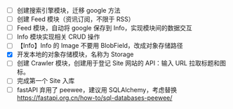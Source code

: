 - [ ] 创建搜索引擎模块，迁移 google 方法
- [ ] 创建 Feed 模块（资讯订阅，不限于 RSS）
- [ ] Feed 模块，自动将 google 保存到 Info，实现模块间的数据交互
- [ ] Info 模块实现相关 CRUD 操作
- [ ] 【Info】Info 的 Image 不要用 BlobField，改成对象存储路径
- [x] 开发本地的对象存储模块，名称为 Storage
- [ ] 创建 Crawler 模块，创建用于登记 Site 网站的 API：输入 URL 拉取标题和图标。
- [ ] 完成第一个 Site 入库
- [ ] fastAPI 弃用了 peewee，建议用 SQLAlchemy，考虑替换 https://fastapi.org.cn/how-to/sql-databases-peewee/
